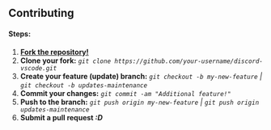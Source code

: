 ## Contributing
#### Steps:
1. [**Fork the repository!**](https://github.com/iCrawl/discord-vscode/fork)
2. **Clone your fork:** *`git clone https://github.com/your-username/discord-vscode.git`*
3. **Create your feature (update) branch:** *`git checkout -b my-new-feature` | `git checkout -b updates-maintenance`*
4. **Commit your changes:** *`git commit -am "Additional feature!"`*
5. **Push to the branch:** *`git push origin my-new-feature` | `git push origin updates-maintenance`*
6. **Submit a pull request *:D***
